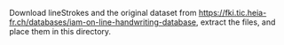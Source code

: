 Download lineStrokes and the original dataset from https://fki.tic.heia-fr.ch/databases/iam-on-line-handwriting-database, extract the files, and place them in this directory.